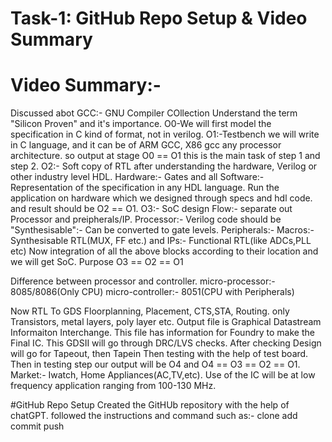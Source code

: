 # Task-1: GitHub Repo Setup & Video Summary

# Video Summary:-
Discussed abot GCC:- GNU Compiler COllection
Understand the term "Silicon Proven" and it's importance.
O0-We will first model the specification in C kind of format, not in verilog.
O1:-Testbench we will write in C language, and it can be of ARM GCC, X86 gcc any processor architecture.
so output at stage O0 == O1 this is the main task of step 1 and step 2.
O2:- Soft copy of RTL after understanding the hardware, Verilog or other industry level HDL.
Hardware:- Gates and all
Software:- Representation of the specification in any HDL language.
Run the application on hardware which we designed through specs and hdl code.
and result should be O2 == O1.
O3:- SoC design Flow:- separate out Processor and preipherals/IP.
Processor:- Verilog code should be "Synthesisable":- Can be converted to gate levels.
Peripherals:- Macros:- Synthesisable RTL(MUX, FF etc.) and IPs:- Functional RTL(like ADCs,PLL etc)
Now integration of all the above blocks according to their location and we will get SoC.
Purpose O3 == O2 == O1

Difference between processor and controller.
micro-processor:- 8085/8086(Only CPU)
micro-controller:- 8051(CPU with Peripherals)
 
Now RTL To GDS
Floorplanning, Placement, CTS,STA, Routing.
only Transistors, metal layers, poly layer etc.
Output file is Graphical Datastream Informaiton Interchange.
This file has information for Foundry to make the Final IC. This GDSII will go through DRC/LVS checks.
After checking Design will go for Tapeout, then Tapein Then testing with the help of test board.
Then in testing step our output will be O4 and O4 == O3 == O2 == O1.
Market:-
Iwatch, Home Appliances(AC,TV,etc).
Use of the IC will be at low frequency application ranging from 100-130 MHz.

#GitHub Repo Setup
Created the GitHUb repository with the help of chatGPT.
followed the instructions and command such as:-
clone
add
commit
push 